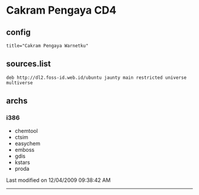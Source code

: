 # Cakram Pengaya CD4

## config

`title="Cakram Pengaya Warnetku"`

## sources.list

```
deb http://dl2.foss-id.web.id/ubuntu jaunty main restricted universe multiverse
```

## archs

### i386
 * chemtool
 * ctsim
 * easychem
 * emboss
 * gdis
 * kstars
 * proda

Last modified on 12/04/2009 09:38:42 AM

---
